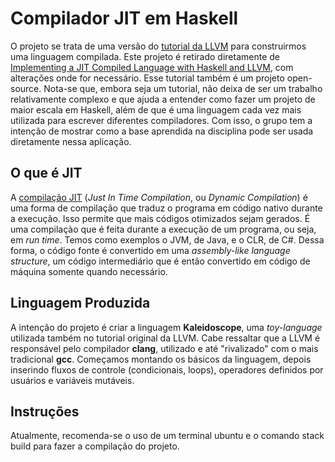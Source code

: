 # Compilador JIT em Haskell
O projeto se trata de uma versão do [tutorial da LLVM](https://llvm.org/docs/tutorial/index.html) para construirmos uma linguagem compilada. Este projeto é retirado diretamente de [Implementing a JIT Compiled Language with Haskell and LLVM](https://www.stephendiehl.com/llvm/#chapter-1-introduction), com alterações onde for necessário. Esse tutorial também é um projeto open-source. Nota-se que, embora seja um tutorial, não deixa de ser um trabalho relativamente complexo e que ajuda a entender como fazer um projeto de maior escala em Haskell, além de que é uma linguagem cada vez mais utilizada para escrever diferentes compiladores. Com isso, o grupo tem a intenção de mostrar como a base aprendida na disciplina pode ser usada diretamente nessa aplicação.

## O que é JIT
A [compilação JIT](https://www.freecodecamp.org/news/just-in-time-compilation-explained/) (*Just In Time Compilation*, ou *Dynamic Compilation*) é uma forma de compilação que traduz o programa em código nativo durante a execução. Isso permite que mais códigos otimizados sejam gerados. É uma compilaçào que é feita durante a execução de um programa, ou seja, em *run time*. Temos como exemplos o JVM, de Java, e o CLR, de C#.
Dessa forma, o código fonte é convertido em uma *assembly-like language structure*, um código intermediário que é então convertido em código de máquina somente quando necessário.

## Linguagem Produzida
A intenção do projeto é criar a linguagem **Kaleidoscope**, uma *toy-language* utilizada também no tutorial original da LLVM. Cabe ressaltar que a LLVM é responsável pelo compilador **clang**, utilizado e até "rivalizado" com o mais tradicional **gcc**. Começamos montando os básicos da linguagem, depois inserindo fluxos de controle (condicionais, loops), operadores definidos por usuários e variáveis mutáveis.

## Instruções
Atualmente, recomenda-se o uso de um terminal ubuntu e o comando stack build para fazer a compilação do projeto.